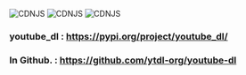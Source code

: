![CDNJS](https://img.shields.io/badge/For-youtube__dl-red) ![CDNJS](https://img.shields.io/badge/python-2.7.17-yellowgreen) ![CDNJS](https://img.shields.io/badge/coded-Zen%20Ganz-brightgreen)

### youtube_dl : https://pypi.org/project/youtube_dl/
### In Github. : https://github.com/ytdl-org/youtube-dl
